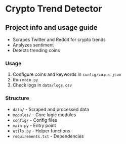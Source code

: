 # Crypto Trend Detector

## Project info and usage guide

- Scrapes Twitter and Reddit for crypto trends
- Analyzes sentiment
- Detects trending coins

### Usage

1. Configure coins and keywords in `config/coins.json`
2. Run `main.py`
3. Check logs in `data/logs.csv`

### Structure

- `data/` - Scraped and processed data
- `modules/` - Core logic modules
- `config/` - Config files
- `main.py` - Entry point
- `utils.py` - Helper functions
- `requirements.txt` - Dependencies
